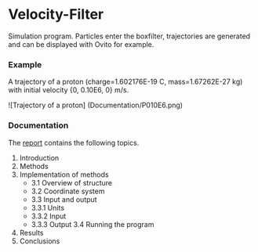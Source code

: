 # Velocity-Filter
Simulation program. Particles enter the boxfilter, trajectories are generated and can be displayed with Ovito for example.

### Example
A trajectory of a proton (charge=1.602176E-19 C, mass=1.67262E-27 kg) with initial velocity {0, 0.10E6, 0} m/s.

![Trajectory of a proton] (Documentation/P010E6.png)

### Documentation

The [report](Documentation/report.pdf) contains the following topics.

1. Introduction
2. Methods
3. Implementation of methods
   * 3.1 Overview of structure
   * 3.2 Coordinate system
   * 3.3 Input and output
   * 3.3.1 Units
   * 3.3.2 Input
   * 3.3.3 Output
3.4 Running the program
4. Results
5. Conclusions